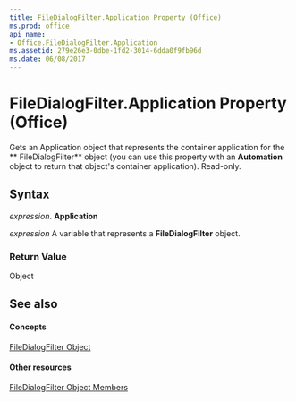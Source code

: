 ```yaml
---
title: FileDialogFilter.Application Property (Office)
ms.prod: office
api_name:
- Office.FileDialogFilter.Application
ms.assetid: 279e26e3-0dbe-1fd2-3014-6dda0f9fb96d
ms.date: 06/08/2017
---
```



# FileDialogFilter.Application Property (Office)

Gets an Application object that represents the container application for the ** FileDialogFilter** object (you can use this property with an **Automation** object to return that object's container application). Read-only.


## Syntax

 _expression_. **Application**

 _expression_ A variable that represents a **FileDialogFilter** object.


### Return Value

Object


## See also


#### Concepts


[FileDialogFilter Object](filedialogfilter-object-office.md)
#### Other resources


[FileDialogFilter Object Members](filedialogfilter-members-office.md)

